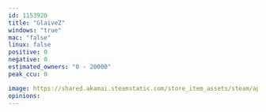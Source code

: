 ```yaml
---
id: 1153920
title: "GlaiveZ"
windows: "true"
mac: "false"
linux: false
positive: 0
negative: 0
estimated_owners: "0 - 20000"
peak_ccu: 0

image: https://shared.akamai.steamstatic.com/store_item_assets/steam/apps/1153920/header.jpg?t=1569309318
opinions:
---
```

